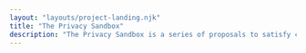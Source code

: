 ```yaml
---
layout: "layouts/project-landing.njk"
title: "The Privacy Sandbox"
description: "The Privacy Sandbox is a series of proposals to satisfy cross-site use cases without third-party cookies or other tracking mechanisms."
---
```

